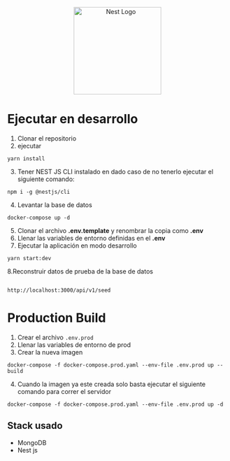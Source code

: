 <p align="center">
  <a href="http://nestjs.com/" target="blank"><img src="https://nestjs.com/img/logo-small.svg" width="200" alt="Nest Logo" /></a>
</p>

# Ejecutar en desarrollo
1. Clonar el repositorio
2. ejecutar
```CONSOLE
yarn install
```
3. Tener NEST JS CLI instalado en dado caso de no tenerlo ejecutar el siguiente comando: 
```CONSOLE
npm i -g @nestjs/cli
``` 
4. Levantar la base de datos 
```CONSOLE
docker-compose up -d
```
5. Clonar el archivo __.env.template__  y renombrar la copia como __.env__
6. Llenar las variables de entorno definidas en el __.env__
7. Ejecutar la aplicación en modo desarrollo
```CONSOLE
yarn start:dev
``` 
8.Reconstruir datos de prueba de la base de datos
```http

http://localhost:3000/api/v1/seed

```
# Production Build
1. Crear el archivo ```.env.prod```
2. Llenar las variables de entorno de prod
3. Crear la nueva imagen
```CONSOLE
docker-compose -f docker-compose.prod.yaml --env-file .env.prod up --build
```
4. Cuando la imagen ya este creada solo basta ejecutar el siguiente comando para correr el servidor
```CONSOLE
docker-compose -f docker-compose.prod.yaml --env-file .env.prod up -d
```
## Stack usado
* MongoDB
* Nest js
